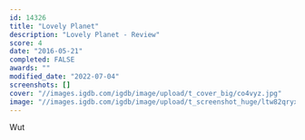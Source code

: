 ```yaml
---
id: 14326
title: "Lovely Planet"
description: "Lovely Planet - Review"
score: 4
date: "2016-05-21"
completed: FALSE
awards: ""
modified_date: "2022-07-04"
screenshots: []
cover: "//images.igdb.com/igdb/image/upload/t_cover_big/co4vyz.jpg"
image: "//images.igdb.com/igdb/image/upload/t_screenshot_huge/ltw82qryxihe3umwmlxj.jpg"
---
```

Wut